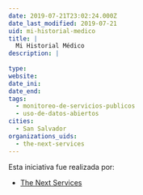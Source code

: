```yaml
---
date: 2019-07-21T23:02:24.000Z
date_last_modified: 2019-07-21
uid: mi-historial-medico
title: |
  Mi Historial Médico
description: |
  
type: 
website: 
date_ini: 
date_end: 
tags:
  - monitoreo-de-servicios-publicos
  - uso-de-datos-abiertos
cities: 
  - San Salvador
organizations_uids:
  - the-next-services
---
```


Esta iniciativa fue realizada por:

- [The Next Services](/organizaciones/the-next-services)
